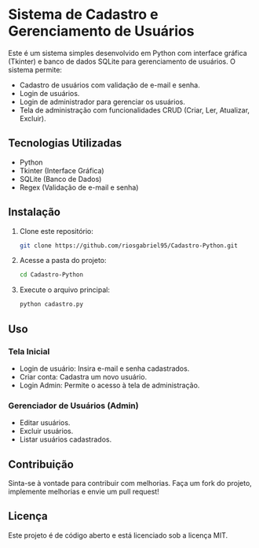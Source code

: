 # Sistema de Cadastro e Gerenciamento de Usuários

Este é um sistema simples desenvolvido em Python com interface gráfica (Tkinter) e banco de dados SQLite para gerenciamento de usuários. O sistema permite:

- Cadastro de usuários com validação de e-mail e senha.
- Login de usuários.
- Login de administrador para gerenciar os usuários.
- Tela de administração com funcionalidades CRUD (Criar, Ler, Atualizar, Excluir).

## Tecnologias Utilizadas
- Python
- Tkinter (Interface Gráfica)
- SQLite (Banco de Dados)
- Regex (Validação de e-mail e senha)

## Instalação
1. Clone este repositório:
   ```bash
   git clone https://github.com/riosgabriel95/Cadastro-Python.git
   ```
2. Acesse a pasta do projeto:
   ```bash
   cd Cadastro-Python
   ```
3. Execute o arquivo principal:
   ```bash
   python cadastro.py
   ```

## Uso
### Tela Inicial
- Login de usuário: Insira e-mail e senha cadastrados.
- Criar conta: Cadastra um novo usuário.
- Login Admin: Permite o acesso à tela de administração.

### Gerenciador de Usuários (Admin)
- Editar usuários.
- Excluir usuários.
- Listar usuários cadastrados.

## Contribuição
Sinta-se à vontade para contribuir com melhorias. Faça um fork do projeto, implemente melhorias e envie um pull request!

## Licença
Este projeto é de código aberto e está licenciado sob a licença MIT.

